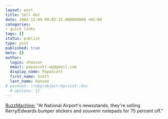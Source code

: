 ```yaml
---
layout: post
title: Sell Out
date: 2004-12-09 09:02:25.000000000 +01:00
categories:
- quick links
tags: []
status: publish
type: post
published: true
meta: {}
author:
  login: shanson
  email: papascott-wp@gmail.com
  display_name: PapaScott
  first_name: Scott
  last_name: Hanson
# excerpt: !ruby/object:Hpricot::Doc
  # options: {}
---
```

<p><a title="BuzzMachine... by Jeff Jarvis" href="http://www.buzzmachine.com/archives/2004_12_08.html#008617">BuzzMachine:</a> "At National Airport's newsstands, they're selling Kerry/Edwards bumper stickers and souvenir notepads for 75 percent off."</p>
